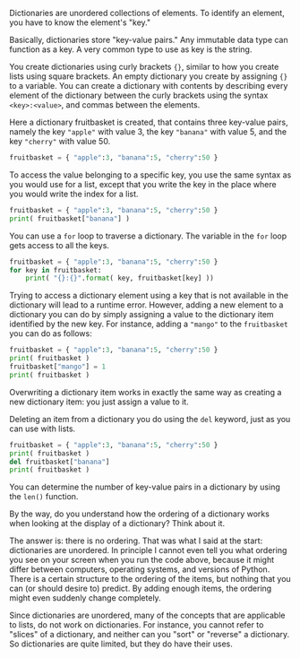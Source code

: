 Dictionaries are unordered collections of elements. To identify an
element, you have to know the element's "key."

Basically, dictionaries store "key-value pairs." Any immutable data type
can function as a key. A very common type to use as key is the string.

You create dictionaries using curly brackets `{}`, similar to how you
create lists using square brackets. An empty dictionary you create by
assigning `{}` to a variable. You can create a dictionary with
contents by describing every element of the dictionary between the curly
brackets using the syntax `<key>:<value>`, and commas between the
elements.

Here a dictionary fruitbasket is created, that contains three key-value
pairs, namely the key `"apple"` with value 3, the key `"banana"` with
value 5, and the key `"cherry"` with value 50.

```python
fruitbasket = { "apple":3, "banana":5, "cherry":50 }
```

To access the value belonging to a specific key, you use the same syntax
as you would use for a list, except that you write the key in the place
where you would write the index for a list.

```python
fruitbasket = { "apple":3, "banana":5, "cherry":50 }
print( fruitbasket["banana"] )
```

You can use a `for` loop to traverse a dictionary. The variable in the
`for` loop gets access to all the keys.

```python
fruitbasket = { "apple":3, "banana":5, "cherry":50 }
for key in fruitbasket:
    print( "{}:{}".format( key, fruitbasket[key] ))
```

Trying to access a dictionary element using a key that is not available
in the dictionary will lead to a runtime error. However, adding a new
element to a dictionary you can do by simply assigning a value to the
dictionary item identified by the new key. For instance, adding a
`"mango"` to the `fruitbasket` you can do as follows:

```python
fruitbasket = { "apple":3, "banana":5, "cherry":50 }
print( fruitbasket )
fruitbasket["mango"] = 1
print( fruitbasket )
```

Overwriting a dictionary item works in exactly the same way as creating
a new dictionary item: you just assign a value to it.

Deleting an item from a dictionary you do using the `del` keyword, just
as you can use with lists.

```python
fruitbasket = { "apple":3, "banana":5, "cherry":50 }
print( fruitbasket )
del fruitbasket["banana"]
print( fruitbasket )
```

You can determine the number of key-value pairs in a dictionary by using
the `len()` function.

By the way, do you understand how the ordering of a dictionary works
when looking at the display of a dictionary? Think about it.

The answer is: there is no ordering. That was what I said at the start:
dictionaries are unordered. In principle I cannot even tell you what
ordering you see on your screen when you run the code above, because it
might differ between computers, operating systems, and versions of
Python. There is a certain structure to the ordering of the items, but
nothing that you can (or should desire to) predict. By adding enough
items, the ordering might even suddenly change completely.

Since dictionaries are unordered, many of the concepts that are
applicable to lists, do not work on dictionaries. For instance, you
cannot refer to "slices" of a dictionary, and neither can you "sort" or
"reverse" a dictionary. So dictionaries are quite limited, but they do
have their uses.
